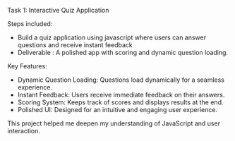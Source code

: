Task 1: Interactive Quiz Application

Steps included:

* Build a quiz application using javascript where users can answer questions and receive instant feedback
* Deliverable : A polished app with scoring and dynamic question loading.

Key Features:

* Dynamic Question Loading: Questions load dynamically for a seamless experience.
* Instant Feedback: Users receive immediate feedback on their answers.
* Scoring System: Keeps track of scores and displays results at the end.
* Polished UI: Designed for an intuitive and engaging user experience.
  
This project helped me deepen my understanding of JavaScript and user interaction.




